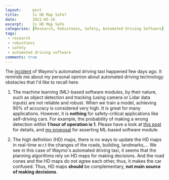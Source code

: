 ```yaml
---
layout:     post
title:      Is HD Map Safe? 
date:       2021-05-16
excerpt:    Is HD Map Safe
categories: [Research, Robustness, Safety, Automated Driving Software]
tags:
 - research
 - robustness
 - safety
 - automated driving software
comments: true
---
```


The [incident][1] of Waymo's automated driving taxi happened few days ago. It reminds me about my personal opinion about automated driving technology obstacles that I'd like to recall here.

1. The machine learning (ML)-based software modules, by their nature, such as object detection and tracking (using camera or Lidar data inputs) are not reliable and robust. When we train a model, achieving 90% of accuracy is considered very high. It is great for many applications. However, it is __nothing__ for safety-critical applications like self-driving cars. For example, the probability of making a wrong detection within __1 hour of operation is 1__. Please have a look at [this post][2] for details, and [my proposal][3] for asserting ML-based software module.

2. The high definition (HD) maps, there is no ways to update the HD maps in real-time w.r.t the changes of the roads, building, landmarks,... We see in this case of Waymo's automated driving taxi, it seems that the planning algorithms rely on HD maps for making decisions. And the road cones and the HD maps do not agree each other, thus, it makes the car confused. Thus, HD maps __should__ be complementary, __not main source of making decisions__.

[1]: https://mashable.com/article/waymo-autonomous-car-gets-stuck/
[2]: https://channgo2203.github.io/unreliable-perception/
[3]: https://channgo2203.github.io/statistical-robustness/
